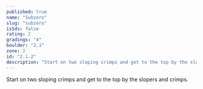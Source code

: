 ```yaml
---
published: true
name: "Subzero"
slug: "subzero"
isSds: false
rating: 2
gradings: "4"
boulder: "2.1"
zone: 2
id: "2.1.2"
description: "Start on two sloping crimps and get to the top by the slopers and crimps."
---
```


Start on two sloping crimps and get to the top by the slopers and crimps.

